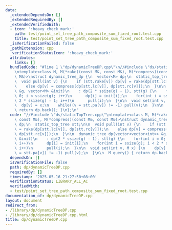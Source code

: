 ```yaml
---
data:
  _extendedDependsOn: []
  _extendedRequiredBy: []
  _extendedVerifiedWith:
  - icon: ':heavy_check_mark:'
    path: test/point_set_tree_path_composite_sum_fixed_root.test.cpp
    title: test/point_set_tree_path_composite_sum_fixed_root.test.cpp
  _isVerificationFailed: false
  _pathExtension: cpp
  _verificationStatusIcon: ':heavy_check_mark:'
  attributes:
    links: []
  bundledCode: "#line 1 \"dp/dynamicTreeDP.cpp\"\n//#include \"ds/staticTopTree.cpp\"\
    \ntemplate<class M, M(*rake)(const M&, const M&), M(*compress)(const M&, const\
    \ M&)>\nstruct dynamic_tree_dp {\n  vector<M> dp;\n  static_top_tree stt;\n\n\
    \  void pull(int v) {\n    if (stt.rake[v]) dp[v] = rake(dp[stt.lc[v]], dp[stt.rc[v]]);\n\
    \    else dp[v] = compress(dp[stt.lc[v]], dp[stt.rc[v]]);\n  }\n\n  dynamic_tree_dp(vector<vector<int>>\
    \ &g, vector<M> &init)\n    : dp(2 * ssize(g) - 1), stt(g) {\n    for(int i =\
    \ 0; i < ssize(g); i++)\n      dp[i] = init[i];\n    for(int i = ssize(g); i <\
    \ 2 * ssize(g) - 1; i++)\n      pull(i);\n  }\n\n  void set(int v, M x) {\n  \
    \  dp[v] = x;\n    while((v = stt.pa[v]) != -1) pull(v);\n  }\n\n  M query() {\
    \ return dp.back(); }\n};\n"
  code: "//#include \"ds/staticTopTree.cpp\"\ntemplate<class M, M(*rake)(const M&,\
    \ const M&), M(*compress)(const M&, const M&)>\nstruct dynamic_tree_dp {\n  vector<M>\
    \ dp;\n  static_top_tree stt;\n\n  void pull(int v) {\n    if (stt.rake[v]) dp[v]\
    \ = rake(dp[stt.lc[v]], dp[stt.rc[v]]);\n    else dp[v] = compress(dp[stt.lc[v]],\
    \ dp[stt.rc[v]]);\n  }\n\n  dynamic_tree_dp(vector<vector<int>> &g, vector<M>\
    \ &init)\n    : dp(2 * ssize(g) - 1), stt(g) {\n    for(int i = 0; i < ssize(g);\
    \ i++)\n      dp[i] = init[i];\n    for(int i = ssize(g); i < 2 * ssize(g) - 1;\
    \ i++)\n      pull(i);\n  }\n\n  void set(int v, M x) {\n    dp[v] = x;\n    while((v\
    \ = stt.pa[v]) != -1) pull(v);\n  }\n\n  M query() { return dp.back(); }\n};\n"
  dependsOn: []
  isVerificationFile: false
  path: dp/dynamicTreeDP.cpp
  requiredBy: []
  timestamp: '2025-05-16 21:27:50+08:00'
  verificationStatus: LIBRARY_ALL_AC
  verifiedWith:
  - test/point_set_tree_path_composite_sum_fixed_root.test.cpp
documentation_of: dp/dynamicTreeDP.cpp
layout: document
redirect_from:
- /library/dp/dynamicTreeDP.cpp
- /library/dp/dynamicTreeDP.cpp.html
title: dp/dynamicTreeDP.cpp
---
```

